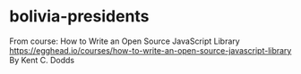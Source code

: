 # bolivia-presidents

From course: How to Write an Open Source JavaScript Library
https://egghead.io/courses/how-to-write-an-open-source-javascript-library
By Kent C. Dodds